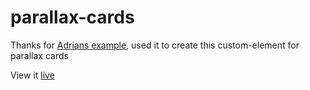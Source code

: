 # parallax-cards

Thanks for [Adrians example](https://codepen.io/dazulu/pen/VVZrQv),
used it to create this custom-element for parallax cards 


View it [live](https://tonis2.github.io/parallax-cards/)
